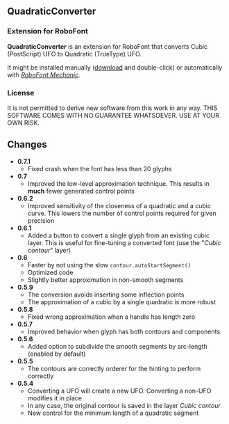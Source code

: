 ## QuadraticConverter

### Extension for RoboFont

**QuadraticConverter** is an extension for RoboFont that converts Cubic (PostScript) UFO to Quadratic (TrueType) UFO.

It might be installed manually ([download](https://github.com/sansplomb/QuadraticConverter/archive/master.zip) and double-click) or automatically with [*RoboFont Mechanic*](http://www.robofontmechanic.com).

### License 

It is not permitted to derive new software from this work in any way.
THIS SOFTWARE COMES WITH NO GUARANTEE WHATSOEVER.
USE AT YOUR OWN RISK.

## Changes

- **0.7.1**
  - Fixed crash when the font has less than 20 glyphs
- **0.7**
  - Improved the low-level approximation technique. This results in **much** fewer generated control points
- **0.6.2**
  - Improved sensitivity of the closeness of a quadratic and a cubic curve. This lowers the number of control points required for given precision
- **0.6.1**
  - Added a button to convert a single glyph from an existing cubic layer. This is useful for fine-tuning a converted font (use the "*Cubic contour*" layer)
- **0.6**
  - Faster by not using the slow `contour.autoStartSegment()`
  - Optimized code
  - Slightly better approximation in non-smooth segments
- **0.5.9**
  - The conversion avoids inserting some inflection points
  - The approximation of a cubic by a single quadratic is more robust
- **0.5.8**
  - Fixed wrong approximation when a handle has length zero
- **0.5.7**
  - Improved behavior when glyph has both contours and components
- **0.5.6**
  - Added option to subdivide the smooth segments by arc-length (enabled by default)
- **0.5.5**
  - The contours are correctly orderer for the hinting to perform correctly
- **0.5.4**
  - Converting a UFO will create a new UFO. Converting a non-UFO modifies it in place
  - In any case, the original contour is saved in the layer *Cubic contour*
  - New control for the minimum length of a quadratic segment
